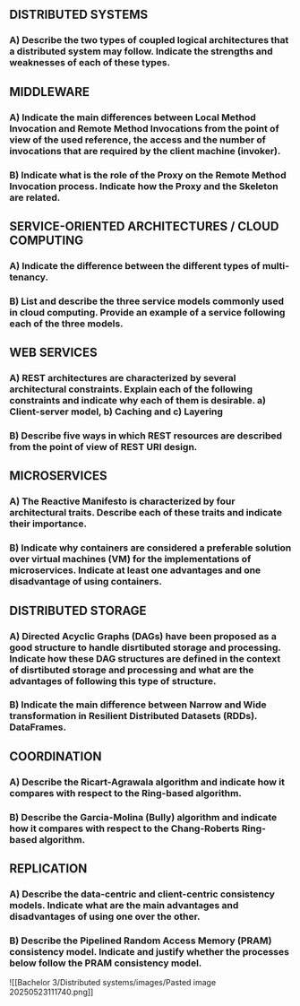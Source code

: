 ## DISTRIBUTED SYSTEMS

### A) Describe the two types of coupled logical architectures that a distributed system may follow. Indicate the strengths and weaknesses of each of these types.

## MIDDLEWARE

### A) Indicate the main differences between Local Method Invocation and Remote Method Invocations from the point of view of the used reference, the access and the number of invocations that are required by the client machine (invoker).

### B) Indicate what is the role of the Proxy on the Remote Method Invocation process. Indicate how the Proxy and the Skeleton are related.

## SERVICE-ORIENTED ARCHITECTURES / CLOUD COMPUTING

### A) Indicate the difference between the different types of multi-tenancy.

### B) List and describe the three service models commonly used in cloud computing. Provide an example of a service following each of the three models.

## WEB SERVICES

### A) REST architectures are characterized by several architectural constraints. Explain each of the following constraints and indicate why each of them is desirable. a) Client-server model, b) Caching and c) Layering

### B) Describe five ways in which REST resources are described from the point of view of REST URI design.

## MICROSERVICES

### A) The Reactive Manifesto is characterized by four architectural traits. Describe each of these traits and indicate their importance.

### B) Indicate why containers are considered a preferable solution over virtual machines (VM) for the implementations of microservices. Indicate at least one advantages and one disadvantage of using containers.

## DISTRIBUTED STORAGE

### A) Directed Acyclic Graphs (DAGs) have been proposed as a good structure to handle disrtibuted storage and processing. Indicate how these DAG structures are defined in the context of disrtibuted storage and processing and what are the advantages of following this type of structure.

### B) Indicate the main difference between Narrow and Wide transformation in Resilient Distributed Datasets (RDDs). DataFrames.

## COORDINATION

### A) Describe the Ricart-Agrawala algorithm and indicate how it compares with respect to the Ring-based algorithm.

### B) Describe the Garcia-Molina (Bully) algorithm and indicate how it compares with respect to the Chang-Roberts Ring-based algorithm.

## REPLICATION

### A) Describe the data-centric and client-centric consistency models. Indicate what are the main advantages and disadvantages of using one over the other.

### B) Describe the Pipelined Random Access Memory (PRAM) consistency model. Indicate and justify whether the processes below follow the PRAM consistency model.

![[Bachelor 3/Distributed systems/images/Pasted image 20250523111740.png]]
